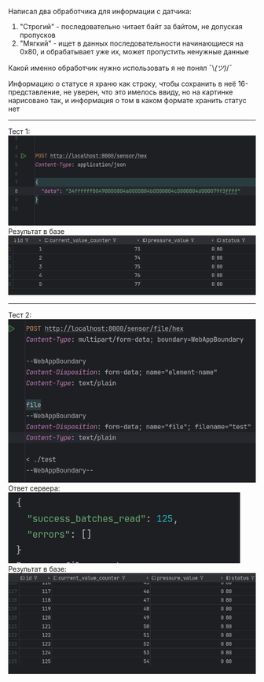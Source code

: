 Написал два обработчика для информации с датчика:
1) "Строгий" - последовательно читает байт за байтом, не допуская пропусков
2) "Мягкий" - ищет в данных последовательности начинающиеся на 0x80, и обрабатывает уже их,
может пропустить ненужные данные

Какой именно обработчик нужно использовать я не понял ¯⁠\⁠_⁠(⁠ツ⁠)⁠_⁠/⁠¯

Информацию о статусе я храню как строку,
чтобы сохранить в неё 16-представление, не уверен,
что это имелось ввиду, но на картинке нарисовано так, 
и информация о том в каком формате хранить статус нет

<hr>

Тест 1: <br>
![test_request.png](img/test_request.png)
Результат в базе
![test_result_in_db.png](img/test_result_in_db.png)
<hr>

Тест 2:<br>
![2_test_request.png](img/2_test_request.png)
Ответ сервера:
![2_response.png](img/2_response.png)
<br>
Результат в базе:
![2_test_result_in_db.png](img/2_test_result_in_db.png)
